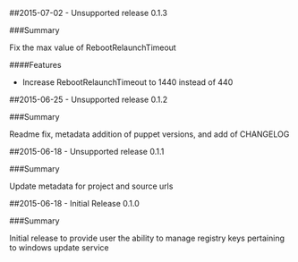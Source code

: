 ##2015-07-02 - Unsupported release 0.1.3

###Summary

Fix the max value of RebootRelaunchTimeout

####Features
- Increase RebootRelaunchTimeout to 1440 instead of 440

##2015-06-25 - Unsupported release 0.1.2

###Summary

Readme fix, metadata addition of puppet versions, and add of CHANGELOG

##2015-06-18 - Unsupported release 0.1.1

###Summary

Update metadata for project and source urls

##2015-06-18 - Initial Release 0.1.0

###Summary

Initial release to provide user the ability to manage registry keys pertaining to windows update service
